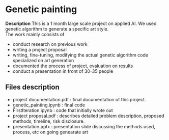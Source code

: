 
# Genetic painting 
**Description**
This is a 1 month large scale project on applied AI. We used genetic algorithm to generate a specific art style. 
<br> The work mainly consists of 
- conduct research on previous work
- writing a project proposal 
- writing, fine-tuning, modifying the actual genetic algorithm code specialized on art generation 
- documented the process of project, evaluation on results 
- conduct a presentation in front of 30-35 people 

## Files description  
- project documentation.pdf : final documentation of this project. 
- genetic_painting.ipynb :  final code 
- FirstIteration.ipynb : code that initially wrote out 
- project proposal.pdf : describes detailed problem description, proposed methods, timeline, risk disclosure. 
- presentation.pptx : presentation slide discussing the methods used, process, etc on going genearate art



